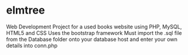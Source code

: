 # elmtree
Web Development Project for a used books website using PHP, MySQL, HTML5 and CSS
Uses the bootstrap framework
Must import the .sql file from the Database folder onto your database host and enter your own details into conn.php
